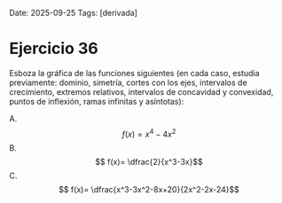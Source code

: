 Date: 2025-09-25
Tags: [derivada]

# Ejercicio 36

 
Esboza la gráfica de las funciones siguientes (en cada caso, estudia previamente: dominio, simetría, cortes con los ejes, intervalos de crecimiento, extremos relativos, intervalos de concavidad y convexidad, puntos de inflexión, ramas infinitas y asíntotas):

A.   $$ f(x)= x^4-4x^2$$ 
B.   $$ f(x)=  \dfrac{2}{x^3-3x}$$ 
C.   $$ f(x)=  \dfrac{x^3-3x^2-8x+20}{2x^2-2x-24}$$ 

